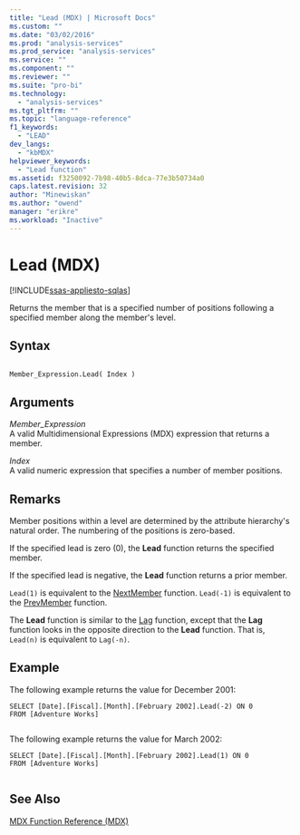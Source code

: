 ```yaml
---
title: "Lead (MDX) | Microsoft Docs"
ms.custom: ""
ms.date: "03/02/2016"
ms.prod: "analysis-services"
ms.prod_service: "analysis-services"
ms.service: ""
ms.component: ""
ms.reviewer: ""
ms.suite: "pro-bi"
ms.technology: 
  - "analysis-services"
ms.tgt_pltfrm: ""
ms.topic: "language-reference"
f1_keywords: 
  - "LEAD"
dev_langs: 
  - "kbMDX"
helpviewer_keywords: 
  - "Lead function"
ms.assetid: f3250092-7b98-40b5-8dca-77e3b50734a0
caps.latest.revision: 32
author: "Minewiskan"
ms.author: "owend"
manager: "erikre"
ms.workload: "Inactive"
---
```

# Lead (MDX)
[!INCLUDE[ssas-appliesto-sqlas](../includes/ssas-appliesto-sqlas.md)]

  Returns the member that is a specified number of positions following a specified member along the member's level.  
  
## Syntax  
  
```  
  
Member_Expression.Lead( Index )  
```  
  
## Arguments  
 *Member_Expression*  
 A valid Multidimensional Expressions (MDX) expression that returns a member.  
  
 *Index*  
 A valid numeric expression that specifies a number of member positions.  
  
## Remarks  
 Member positions within a level are determined by the attribute hierarchy's natural order. The numbering of the positions is zero-based.  
  
 If the specified lead is zero (0), the **Lead** function returns the specified member.  
  
 If the specified lead is negative, the **Lead** function returns a prior member.  
  
 `Lead(1)` is equivalent to the [NextMember](../mdx/nextmember-mdx.md) function. `Lead(-1)` is equivalent to the [PrevMember](../mdx/prevmember-mdx.md) function.  
  
 The **Lead** function is similar to the [Lag](../mdx/lag-mdx.md) function, except that the **Lag** function looks in the opposite direction to the **Lead** function. That is, `Lead(n)` is equivalent to `Lag(-n)`.  
  
## Example  
 The following example returns the value for December 2001:  
  
```  
SELECT [Date].[Fiscal].[Month].[February 2002].Lead(-2) ON 0  
FROM [Adventure Works]  
  
```  
  
 The following example returns the value for March 2002:  
  
```  
SELECT [Date].[Fiscal].[Month].[February 2002].Lead(1) ON 0  
FROM [Adventure Works]  
  
```  
  
## See Also  
 [MDX Function Reference &#40;MDX&#41;](../mdx/mdx-function-reference-mdx.md)  
  
  
